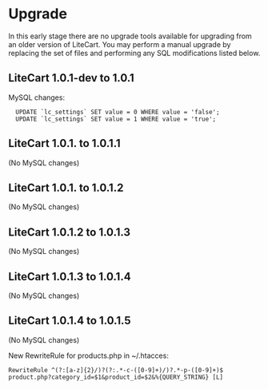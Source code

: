 # Upgrade

In this early stage there are no upgrade tools available for upgrading from an older version of LiteCart. You may perform a manual upgrade by replacing the set of files and performing any SQL modifications listed below.

## LiteCart 1.0.1-dev to 1.0.1
  
  MySQL changes:
  
	  UPDATE `lc_settings` SET value = 0 WHERE value = 'false';
	  UPDATE `lc_settings` SET value = 1 WHERE value = 'true';

## LiteCart 1.0.1. to 1.0.1.1

  (No MySQL changes)

## LiteCart 1.0.1. to 1.0.1.2

  (No MySQL changes)

## LiteCart 1.0.1.2 to 1.0.1.3

  (No MySQL changes)

## LiteCart 1.0.1.3 to 1.0.1.4

  (No MySQL changes)

## LiteCart 1.0.1.4 to 1.0.1.5

  (No MySQL changes)
  
  New RewriteRule for products.php in ~/.htacces:
  
    RewriteRule ^(?:[a-z]{2}/)?(?:.*-c-([0-9]+)/)?.*-p-([0-9]+)$ product.php?category_id=$1&product_id=$2&%{QUERY_STRING} [L]
  
